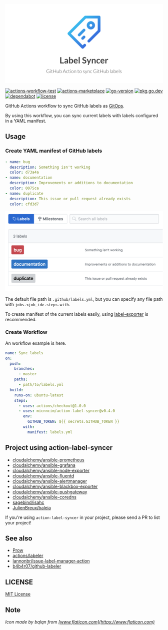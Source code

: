 ![logo](docs/assets/logo.png)

[![actions-workflow-test][actions-workflow-test-badge]][actions-workflow-test]
[![actions-marketplace][actions-marketplace-badge]][actions-marketplace]
[![go-version][go-version-badge]][go-version]
[![pkg.go.dev][pkg.go.dev-badge]][pkg.go.dev]
[![dependabot][dependabot-badge]][dependabot]
[![license][license-badge]][license]

GitHub Actions workflow to sync GitHub labels as [GitOps](https://www.weave.works/technologies/gitops).  

By using this workflow, you can sync current labels with labels configured in a YAML manifest.

## Usage

### Create YAML manifest of GitHub labels

```yaml
- name: bug
  description: Something isn't working
  color: d73a4a
- name: documentation
  description: Improvements or additions to documentation
  color: 0075ca
- name: duplicate
  description: This issue or pull request already exists
  color: cfd3d7
```

![](docs/assets/screenshot.png)

The default file path is `.github/labels.yml`, but you can specify any file path with `jobs.<job_id>.steps.with`.

To create manifest of the current labels easily, using [label-exporter](https://github.com/micnncim/label-exporter) is recommended.

### Create Workflow

An workflow example is here.

```yaml
name: Sync labels
on:
  push:
    branches:
      - master
    paths:
      - path/to/labels.yml
  build:
    runs-on: ubuntu-latest
    steps:
      - uses: actions/checkout@1.0.0
      - uses: micnncim/action-label-syncer@v0.4.0
        env:
          GITHUB_TOKEN: ${{ secrets.GITHUB_TOKEN }}
        with:
          manifest: labels.yml
```

## Project using action-label-syncer

- [cloudalchemy/ansible-prometheus](https://github.com/cloudalchemy/ansible-prometheus)
- [cloudalchemy/ansible-grafana](https://github.com/cloudalchemy/ansible-grafana)
- [cloudalchemy/ansible-node-exporter](https://github.com/cloudalchemy/ansible-node-exporter)
- [cloudalchemy/ansible-fluentd](https://github.com/cloudalchemy/ansible-fluentd)
- [cloudalchemy/ansible-alertmanager](https://github.com/cloudalchemy/ansible-alertmanager)
- [cloudalchemy/ansible-blackbox-exporter](https://github.com/cloudalchemy/ansible-blackbox-exporter)
- [cloudalchemy/ansible-pushgateway](https://github.com/cloudalchemy/ansible-pushgateway)
- [cloudalchemy/ansible-coredns](https://github.com/cloudalchemy/ansible-coredns)
- [sagebind/isahc](https://github.com/sagebind/isahc)
- [JulienBreux/baleia](https://github.com/JulienBreux/baleia)

If you're using `action-label-syncer` in your project, please send a PR to list your project!

## See also

- [Prow](https://github.com/kubernetes/test-infra/tree/master/prow)
- [actions/labeler](https://github.com/actions/labeler)
- [lannonbr/issue-label-manager-action](https://github.com/lannonbr/issue-label-manager-action)
- [b4b4r07/github-labeler](https://github.com/b4b4r07/github-labeler)

## LICENSE

[MIT License](./LICENSE)

## Note

*Icon made by bqlqn from [www.flaticon.com](https://www.flaticon.com)*

<!-- badge links -->

[actions-workflow-test]: https://github.com/micnncim/action-label-syncer/actions?query=workflow%3ACI
[actions-marketplace]: https://github.com/marketplace/actions/label-syncer
[go-version]: go.mod
[pkg.go.dev]: https://pkg.go.dev/github.com/micnncim/action-label-syncer
[dependabot]: https://dependabot.com
[license]: LICENSE

[actions-workflow-test-badge]: https://img.shields.io/github/workflow/status/micnncim/action-label-syncer/CI?label=CI&style=for-the-badge&logo=github
[actions-marketplace-badge]: https://img.shields.io/badge/marketplace-label%20syncer-blue?style=for-the-badge&logo=github
[go-version-badge]: https://img.shields.io/github/go-mod/go-version/micnncim/action-label-syncer?logo=go&style=for-the-badge
[pkg.go.dev-badge]: https://img.shields.io/badge/pkg.go.dev-reference-blue?style=for-the-badge&logo=go
[dependabot-badge]: https://img.shields.io/badge/-dependabot-blue?style=for-the-badge&logo=dependabot
[license-badge]: https://img.shields.io/github/license/micnncim/action-label-syncer?style=for-the-badge

